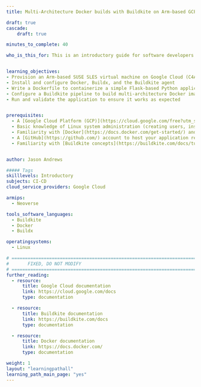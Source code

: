 ```yaml
---
title: Multi-Architecture Docker builds with Buildkite on Arm-based GCP C4A Axion VMs

draft: true
cascade:
    draft: true

minutes_to_complete: 40

who_is_this_for: This is an introductory guide for software developers learning to build and run multi-architecture Docker images with Buildkite on Arm-based Google Cloud C4A virtual machines powered by Axion processors.


learning_objectives:
- Provision an Arm-based SUSE SLES virtual machine on Google Cloud (C4A with Axion processors)
- Install and configure Docker, Buildx, and the Buildkite agent
- Write a Dockerfile to containerize a simple Flask-based Python application
- Configure a Buildkite pipeline to build multi-architecture Docker images and push them to DockerHub
- Run and validate the application to ensure it works as expected


prerequisites:
  - A [Google Cloud Platform (GCP)](https://cloud.google.com/free?utm_source=google&hl=en) account with billing enabled (or another supported cloud provider like Azure or AWS)
  - Basic knowledge of Linux system administration (creating users, installing packages, managing services)
  - Familiarity with [Docker](https://docs.docker.com/get-started/) and container concepts
  - A [GitHub](https://github.com/) account to host your application repository
  - Familiarity with [Buildkite concepts](https://buildkite.com/docs/tutorials/getting-started) such as agents, pipelines, secrets, and queues


author: Jason Andrews

##### Tags
skilllevels: Introductory
subjects: CI-CD
cloud_service_providers: Google Cloud

armips:
  - Neoverse

tools_software_languages:
  - Buildkite
  - Docker
  - Buildx

operatingsystems:
  - Linux

# ================================================================================
#       FIXED, DO NOT MODIFY
# ================================================================================
further_reading:
  - resource:
      title: Google Cloud documentation
      link: https://cloud.google.com/docs
      type: documentation

  - resource:
      title: Buildkite documentation
      link: https://buildkite.com/docs
      type: documentation

  - resource:
      title: Docker documentation
      link: https://docs.docker.com/
      type: documentation

weight: 1
layout: "learningpathall"
learning_path_main_page: "yes"
---
```

